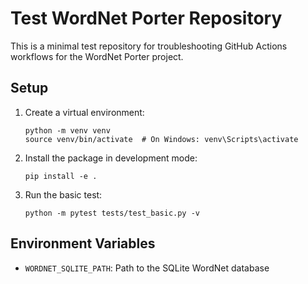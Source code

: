 # Test WordNet Porter Repository

This is a minimal test repository for troubleshooting GitHub Actions workflows for the WordNet Porter project.

## Setup

1. Create a virtual environment:
   ```
   python -m venv venv
   source venv/bin/activate  # On Windows: venv\Scripts\activate
   ```

2. Install the package in development mode:
   ```
   pip install -e .
   ```

3. Run the basic test:
   ```
   python -m pytest tests/test_basic.py -v
   ```

## Environment Variables

- `WORDNET_SQLITE_PATH`: Path to the SQLite WordNet database
